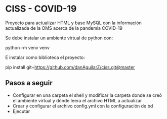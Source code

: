 # CISS - COVID-19
Proyecto para actualizar HTML y base MySQL con la información actualizada de la OMS acerca de la pandemia COVID-19

Se debe instalar un ambiente virtual de python con:

python -m venv venv

E instalar como biblioteca el proyecto:

pip install git+https://github.com/danAguilarZ/ciss.git@master

## Pasos a seguir

* Configurar en una carpeta el shell y modificar la carpeta donde se creó el ambiente
 virtual y dónde leera el archivo HTML a actualizar
* Crear y configurar el archivo config.yml con la configuración de bd
* Ejecutar